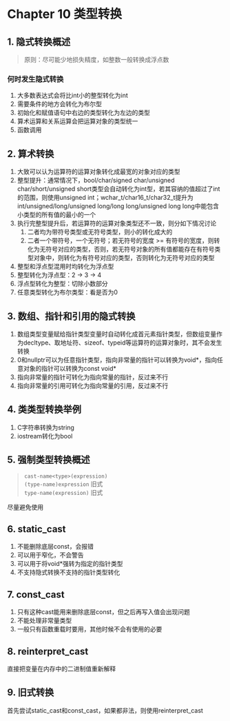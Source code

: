 # Chapter 10 类型转换

## 1. 隐式转换概述

> 原则：尽可能少地损失精度，如整数一般转换成浮点数

### 何时发生隐式转换

1. 大多数表达式会将比int小的整型转化为int
2. 需要条件的地方会转化为布尔型
3. 初始化和赋值语句中右边的类型转化为左边的类型
4. 算术运算和关系运算会把运算对象的类型统一
5. 函数调用

## 2. 算术转换

1. 大致可以认为运算符的运算对象转化成最宽的对象对应的类型
2. 整型提升：通常情况下，bool/char/signed char/unsigned char/short/unsigned short类型会自动转化为int型，若其容纳的值超过了int的范围，则使用unsigned int；wchar_t/char16_t/char32_t提升为int/unsigned/long/unsigned long/long long/unsigned long long中能包含小类型的所有值的最小的一个
3. 执行完整型提升后，若运算符的运算对象类型还不一致，则分如下情况讨论  
    1. 二者均为带符号类型或无符号类型，则小的转化成大的
    2. 二者一个带符号，一个无符号；若无符号的宽度 >= 有符号的宽度，则转化为无符号对应的类型，否则，若无符号对象的所有值都能存在有符号类型对象中，则转化为有符号对应的类型，否则转化为无符号对应的类型
4. 整型和浮点型混用时均转化为浮点型
5. 整型转化为浮点型：2 -> 3 -> 4
6. 浮点型转化为整型：切除小数部分
7. 任意类型转化为布尔类型：看是否为0

## 3. 数组、指针和引用的隐式转换

1. 数组类型变量赋给指针类型变量时自动转化成首元素指针类型，但数组变量作为decltype、取地址符、sizeof、typeid等运算符的运算对象时，其不会发生转换
2. 0和nullptr可以为任意指针类型，指向非常量的指针可以转换为void*，指向任意对象的指针可以转换为const void*
3. 指向非常量的指针可转化为指向常量的指针，反过来不行
4. 指向非常量的引用可转化为指向常量的引用，反过来不行

## 4. 类类型转换举例

1. C字符串转换为string
2. iostream转化为bool

## 5. 强制类型转换概述

> `cast-name<type>(expression)`  
> `(type-name)expression` 旧式  
> `type-name(expression)` 旧式

尽量避免使用

## 6. static_cast

1. 不能删除底层const，会报错
2. 可以用于窄化，不会警告
3. 可以用于将void*强转为指定的指针类型
4. 不支持隐式转换不支持的指针类型转化

## 7. const_cast

1. 只有这种cast能用来删除底层const，但之后再写入值会出现问题
2. 不能处理非常量类型
3. 一般只有函数重载时要用，其他时候不会有使用的必要

## 8. reinterpret_cast

直接把变量在内存中的二进制值重新解释

## 9. 旧式转换

首先尝试static_cast和const_cast，如果都非法，则使用reinterpret_cast
